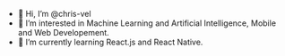 - 👋 Hi, I’m @chris-vel
- 👀 I’m interested in Machine Learning and Artificial Intelligence, Mobile and Web Developement.
- 🌱 I’m currently learning React.js and React Native.

<!---
chris-vel/chris-vel is a ✨ special ✨ repository because its `README.md` (this file) appears on your GitHub profile.
You can click the Preview link to take a look at your changes.
--->
